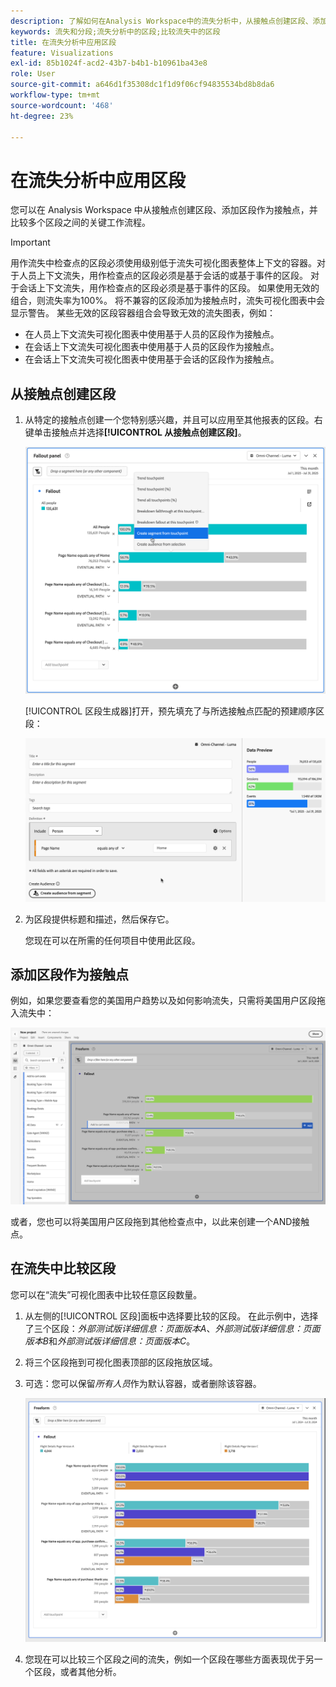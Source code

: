 ```yaml
---
description: 了解如何在Analysis Workspace中的流失分析中，从接触点创建区段、添加区段作为接触点，并比较多个区段之间的关键工作流程。
keywords: 流失和分段;流失分析中的区段;比较流失中的区段
title: 在流失分析中应用区段
feature: Visualizations
exl-id: 85b1024f-acd2-43b7-b4b1-b10961ba43e8
role: User
source-git-commit: a646d1f35308dc1f1d9f06cf94835534bd8b8da6
workflow-type: tm+mt
source-wordcount: '468'
ht-degree: 23%

---
```


# 在流失分析中应用区段

您可以在 Analysis Workspace 中从接触点创建区段、添加区段作为接触点，并比较多个区段之间的关键工作流程。

>[!IMPORTANT]
>
>用作流失中检查点的区段必须使用级别低于流失可视化图表整体上下文的容器。对于人员上下文流失，用作检查点的区段必须是基于会话的或基于事件的区段。 对于会话上下文流失，用作检查点的区段必须是基于事件的区段。 如果使用无效的组合，则流失率为100%。 将不兼容的区段添加为接触点时，流失可视化图表中会显示警告。 某些无效的区段容器组合会导致无效的流失图表，例如：
>
>* 在人员上下文流失可视化图表中使用基于人员的区段作为接触点。
>* 在会话上下文流失可视化图表中使用基于人员的区段作为接触点。
>* 在会话上下文流失可视化图表中使用基于会话的区段作为接触点。

<!-- Should we add B2B context here?
* [!BADGE B2B Edition]{type=Informative url="https://experienceleague.adobe.com/en/docs/analytics-platform/using/cja-overview/cja-b2b/cja-b2b-edition" newtab=true tooltip="Customer Journey Analytics B2B Edition"} Usimg a B2B container based segment as a touchpoint inside a non-container based context Fallout visualization.
* -->

## 从接触点创建区段

1. 从特定的接触点创建一个您特别感兴趣，并且可以应用至其他报表的区段。右键单击接触点并选择&#x200B;**[!UICONTROL 从接触点创建区段]**。

   ![突出显示了“从接触点创建区段”的“接触点”下拉菜单。](assets/fallout-createsegment.png)

   [!UICONTROL 区段生成器]打开，预先填充了与所选接触点匹配的预建顺序区段：

   ![区段生成器显示预填充和预生成的顺序区段。](assets/fallout-definesegment.png)

1. 为区段提供标题和描述，然后保存它。

   您现在可以在所需的任何项目中使用此区段。

## 添加区段作为接触点

例如，如果您要查看您的美国用户趋势以及如何影响流失，只需将美国用户区段拖入流失中：

![选定并突出显示要拖入流失中的美国用户区段。](assets/fallout-addfilter.png)

或者，您也可以将美国用户区段拖到其他检查点中，以此来创建一个AND接触点。

## 在流失中比较区段

您可以在“流失”可视化图表中比较任意区段数量。

1. 从左侧的[!UICONTROL 区段]面板中选择要比较的区段。 在此示例中，选择了三个区段：*外部测试版详细信息：页面版本A*、*外部测试版详细信息：页面版本B*&#x200B;和&#x200B;*外部测试版详细信息：页面版本C*。
1. 将三个区段拖到可视化图表顶部的区段拖放区域。


1. 可选：您可以保留&#x200B;*所有人员*&#x200B;作为默认容器，或者删除该容器。

   ![显示在上一步中拖动的“所有访问”以及两个区段的流失。](assets/fallout-multiplefilters.png)

1. 您现在可以比较三个区段之间的流失，例如一个区段在哪些方面表现优于另一个区段，或者其他分析。
